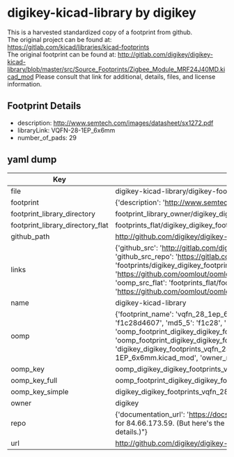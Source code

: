 # digikey-kicad-library by digikey  
This is a harvested standardized copy of a footprint from github.  
The original project can be found at:  
https://gitlab.com/kicad/libraries/kicad-footprints  
The original footprint can be found at:
http://gitlab.com/digikey/digikey-kicad-library/blob/master/src/Source_Footprints/Zigbee_Module_MRF24J40MD.kicad_mod
Please consult that link for additional, details, files, and license information.  
## Footprint Details
* description: http://www.semtech.com/images/datasheet/sx1272.pdf  
* libraryLink: VQFN-28-1EP_6x6mm  
* number_of_pads: 29  
## yaml dump  
| Key | Value |  
| --- | --- |  
| file | digikey-kicad-library/digikey-footprints.pretty/VQFN-28-1EP_6x6mm.kicad_mod |  
| footprint | {'description': 'http://www.semtech.com/images/datasheet/sx1272.pdf', 'libraryLink': 'VQFN-28-1EP_6x6mm', 'number_of_pads': 29} |  
| footprint_library_directory | footprint_library_owner/digikey_digikey-kicad-library |  
| footprint_library_directory_flat | footprints_flat/digikey_digikey_footprints_vqfn_28_1ep_6x6mm/working |  
| github_path | http://github.com/digikey/digikey-kicad-library/blob/master/digikey-footprints.pretty/VQFN-28-1EP_6x6mm.kicad_mod |  
| links | {'github_src': 'http://gitlab.com/digikey/digikey-kicad-library/blob/master/src/Source_Footprints/Zigbee_Module_MRF24J40MD.kicad_mod', 'github_src_repo': 'https://gitlab.com/kicad/libraries/kicad-footprints', 'oomp_bot': 'footprints/digikey_digikey_footprints_vqfn_28_1ep_6x6mm/working', 'oomp_bot_github': 'https://github.com/oomlout/oomlout_oomp_footprint_bot/tree/main/footprints/digikey_digikey_footprints_vqfn_28_1ep_6x6mm/working', 'oomp_src_flat': 'footprints_flat/footprints_flat/digikey_digikey_footprints_vqfn_28_1ep_6x6mm/working', 'oomp_src_flat_github': 'https://github.com/oomlout/oomlout_oomp_footprint_src/tree/main/footprints_flat/digikey_digikey_footprints_vqfn_28_1ep_6x6mm/working'} |  
| name | digikey-kicad-library |  
| oomp | {'footprint_name': 'vqfn_28_1ep_6x6mm', 'library_name': 'digikey_footprints', 'md5': 'f1c28d4607a75b4ef30678eaae50a8a8', 'md5_10': 'f1c28d4607', 'md5_5': 'f1c28', 'md5_6': 'f1c28d', 'oomp_key': 'oomp_digikey_digikey_footprints_vqfn_28_1ep_6x6mm', 'oomp_key_extra': 'oomp_footprint_digikey_digikey_footprints_vqfn_28_1ep_6x6mm', 'oomp_key_full': 'oomp_footprint_digikey_digikey_footprints_vqfn_28_1ep_6x6mm_f1c28d', 'oomp_key_simple': 'digikey_digikey_footprints_vqfn_28_1ep_6x6mm', 'original_filename': 'digikey-kicad-library/digikey-footprints.pretty/VQFN-28-1EP_6x6mm.kicad_mod', 'owner_name': 'digikey'} |  
| oomp_key | oomp_digikey_digikey_footprints_vqfn_28_1ep_6x6mm |  
| oomp_key_full | oomp_footprint_digikey_digikey_footprints_vqfn_28_1ep_6x6mm |  
| oomp_key_simple | digikey_digikey_footprints_vqfn_28_1ep_6x6mm |  
| owner | digikey |  
| repo | {'documentation_url': 'https://docs.github.com/rest/overview/resources-in-the-rest-api#rate-limiting', 'message': "API rate limit exceeded for 84.66.173.59. (But here's the good news: Authenticated requests get a higher rate limit. Check out the documentation for more details.)"} |  
| url | http://github.com/digikey/digikey-kicad-library |  

